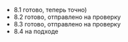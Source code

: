 - 8.1 готово, теперь точно)
- 8.2 готово, отправлено на проверку
- 8.3 готово, отправлено на проверку
- 8.4 на подходе
